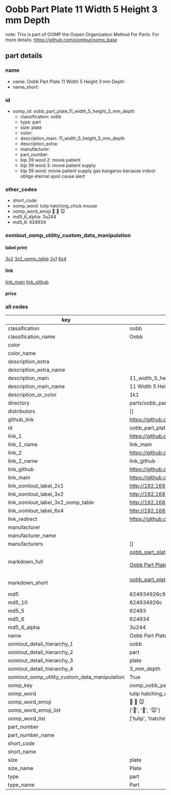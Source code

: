 # Oobb Part Plate 11 Width 5 Height 3 mm Depth  

note: This is part of OOMP the Oopen Organization Method For Parts. For more details: https://github.com/oomlout/oomp_base

##  part details
  







### name
* name: Oobb Part Plate 11 Width 5 Height 3 mm Depth
* name_short: 
### id
* oomp_id: oobb_part_plate_11_width_5_height_3_mm_depth
  * classification: oobb
  * type: part
  * size: plate
  * color: 
  * description_main: 11_width_5_height_3_mm_depth
  * description_extra: 
  * manufacturer: 
  * part_number: 
  * bip 39 word 2: movie patient
  * bip 39 word 3: movie patient supply
  * bip 39 word: movie patient supply gas kangaroo because indoor oblige eternal spoil cause alert

### other_codes
* short_code: 
* oomp_word: tulip hatching_chick mouse
* oomp_word_emoji :tulip: :hatching_chick: :mouse:
* md5_6_alpha: 3u244
* md5_6: 624934






### oomlout_oomp_utility_custom_data_manipulation
#### label print
[3x2](http://192.168.1.245:1112/?label=oomp%203u244)
[3x2_oomp_table](http://192.168.1.108:1112/?label=oomp%203u244)
[2x1](http://192.168.1.242:1112/?label=oomp%203u244)
[6x4](http://192.168.1.55:1112/?label=oomp%203u244)    

#### link

[link_main](https://github.com/oomlout/oomlout_oomp_version_1_messy/tree/main/parts/oobb_part_plate_11_width_5_height_3_mm_depth) [link_github](https://github.com/oomlout/oomlout_oomp_version_1_messy/tree/main/parts/oobb_part_plate_11_width_5_height_3_mm_depth)                             

#### price







### all codes 
| key | value |  
| --- | --- |  
| classification | oobb |  
| classification_name | Oobb |  
| color |  |  
| color_name |  |  
| description_extra |  |  
| description_extra_name |  |  
| description_main | 11_width_5_height_3_mm_depth |  
| description_main_name | 11 Width 5 Height 3 mm Depth |  
| description_or_color | 1k1 |  
| directory | parts/oobb_part_plate_11_width_5_height_3_mm_depth |  
| distributors | [] |  
| github_link | https://github.com/oomlout/oomlout_oomp_part_src/tree/main/parts/oobb_part_plate_11_width_5_height_3_mm_depth |  
| id | oobb_part_plate_11_width_5_height_3_mm_depth |  
| link_1 | https://github.com/oomlout/oomlout_oomp_version_1_messy/tree/main/parts/oobb_part_plate_11_width_5_height_3_mm_depth |  
| link_1_name | link_main |  
| link_2 | https://github.com/oomlout/oomlout_oomp_version_1_messy/tree/main/parts/oobb_part_plate_11_width_5_height_3_mm_depth |  
| link_2_name | link_github |  
| link_github | https://github.com/oomlout/oomlout_oomp_version_1_messy/tree/main/parts/oobb_part_plate_11_width_5_height_3_mm_depth |  
| link_main | https://github.com/oomlout/oomlout_oomp_version_1_messy/tree/main/parts/oobb_part_plate_11_width_5_height_3_mm_depth |  
| link_oomlout_label_2x1 | http://192.168.1.242:1112/?label=oomp%203u244 |  
| link_oomlout_label_3x2 | http://192.168.1.245:1112/?label=oomp%203u244 |  
| link_oomlout_label_3x2_oomp_table | http://192.168.1.108:1112/?label=oomp%203u244 |  
| link_oomlout_label_6x4 | http://192.168.1.55:1112/?label=oomp%203u244 |  
| link_redirect | https://github.com/oomlout/oomlout_oomp_version_1_messy/tree/main/parts/oobb_part_plate_11_width_5_height_3_mm_depth |  
| manufacturer |  |  
| manufacturer_name |  |  
| manufacturers | [] |  
| markdown_full | [oobb_part_plate_11_width_5_height_3_mm_depth](none)<br>[](none)<br>[Oobb Part Plate 11 Width 5 Height 3 Mm Depth](none)<br><br> |  
| markdown_short | [oobb_part_plate_11_width_5_height_3_mm_depth](none)<br><br> |  
| md5 | 624934926c982e604f3cc601b3a84487 |  
| md5_10 | 624934926c |  
| md5_5 | 62493 |  
| md5_6 | 624934 |  
| md5_6_alpha | 3u244 |  
| name | Oobb Part Plate 11 Width 5 Height 3 mm Depth |  
| oomlout_detail_hierarchy_1 | oobb |  
| oomlout_detail_hierarchy_2 | part |  
| oomlout_detail_hierarchy_3 | plate |  
| oomlout_detail_hierarchy_4 | 3_mm_depth |  
| oomlout_oomp_utility_custom_data_manipulation | True |  
| oomp_key | oomp_oobb_part_plate_11_width_5_height_3_mm_depth |  
| oomp_word | tulip hatching_chick mouse |  
| oomp_word_emoji | :tulip: :hatching_chick: :mouse: |  
| oomp_word_emoji_list | [':tulip:', ':hatching_chick:', ':mouse:'] |  
| oomp_word_list | ['tulip', 'hatching_chick', 'mouse'] |  
| part_number |  |  
| part_number_name |  |  
| short_code |  |  
| short_name |  |  
| size | plate |  
| size_name | Plate |  
| type | part |  
| type_name | Part |  
